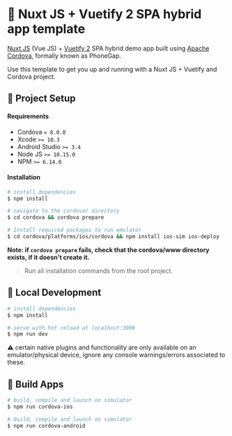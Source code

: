# :iphone: Nuxt JS + Vuetify 2 SPA hybrid app template

[Nuxt JS](https://nuxtjs.org/) (Vue JS) + [Vuetify 2](https://vuetifyjs.com/en/) SPA hybrid demo app built using [Apache Cordova](https://cordova.apache.org/), formally known as PhoneGap.

Use this template to get you up and running with a Nuxt JS + Vuetify and Cordova project.

## :rocket: Project Setup

#### Requirements

- Cordova `= 8.0.0`
- Xcode `>= 10.3`
- Android Studio `>= 3.4`
- Node JS `>= 10.15.0`
- NPM `>= 6.14.0`

#### Installation

``` bash
# install dependencies
$ npm install

# navigate to the cordova/ directory
$ cd cordova && cordova prepare

# Install required packages to run emulator
$ cd cordova/platforms/ios/cordova && npm install ios-sim ios-deploy
```

**Note: if `cordova prepare` fails, check that the cordova/www directory exists, if it doesn't create it.**

> Run all installation commands from the root project.


## :wrench: Local Development

``` bash
# install dependencies
$ npm install

# serve with hot reload at localhost:3000
$ npm run dev
```
**:warning:** certain native plugins and functionality are only available on an emulator/physical device, ignore any console warnings/errors associated to these.

## :iphone: Build Apps

``` bash
# build, compile and launch on simulator
$ npm run cordova-ios

# build, compile and launch on simulator
$ npm run cordova-android
```
